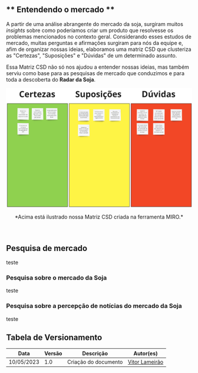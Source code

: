 ## ** Entendendo o mercado **
A partir de uma análise abrangente do mercado da soja, surgiram muitos *insights* sobre como poderíamos criar um produto que resolvesse os problemas mencionados no contexto geral. Considerando esses estudos de mercado, muitas perguntas e afirmações surgiram para nós da equipe e, afim de organizar nossas ideias, elaboramos uma matriz CSD que clusteriza as "Certezas", "Suposições" e "Dúvidas" de um determinado assunto. <br>

Essa Matriz CSD não só nos ajudou a entender nossas ideias, mas também serviu como base para as pesquisas de mercado que conduzimos e para toda a descoberta do **Radar da Soja**.

![grafico_variacao_soja](\assets\images\matriz_csd.png)

<center> *Acima está ilustrado nossa Matriz CSD criada na ferramenta MIRO.* </center> <br><br>



## **Pesquisa de mercado**
teste <br>
### **Pesquisa sobre o mercado da Soja**
teste <br>
### **Pesquisa sobre a percepção de notícias do mercado da Soja**
teste <br>

## Tabela de Versionamento
<div class="md-typeset__scrollwrap">
  <div class="md-typeset__table">
    <table>
      <thead>
        <tr>
          <th>Data</th>
          <th>Versão</th>
          <th>Descrição</th>
          <th>Autor(es)</th>
        </tr>
      </thead>
    <tbody>
      <tr>
        <td>10/05/2023</td>
        <td>1.0</td>
        <td>Criação do documento</td>
        <td><a href="https://www.linkedin.com/in/vitor-lameirao/">Vitor Lameirão</a>
        </td>
      </tr>
    </tbody>
  </table>
</div>
</div>